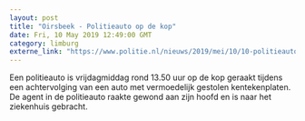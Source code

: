 ```yaml
---
layout: post
title: "Oirsbeek - Politieauto op de kop"
date: Fri, 10 May 2019 12:49:00 GMT
category: limburg
externe_link: "https://www.politie.nl/nieuws/2019/mei/10/10-politieauto-op-de-kop.html"
---
```


Een politieauto is vrijdagmiddag rond 13.50 uur op de kop geraakt tijdens een achtervolging van een auto met vermoedelijk gestolen kentekenplaten. De agent in de politieauto raakte gewond aan zijn hoofd en is naar het ziekenhuis gebracht.
